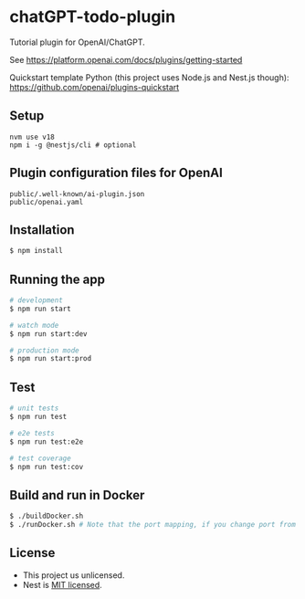 # chatGPT-todo-plugin
Tutorial plugin for OpenAI/ChatGPT.

See https://platform.openai.com/docs/plugins/getting-started

Quickstart template Python (this project uses Node.js and Nest.js though): https://github.com/openai/plugins-quickstart

## Setup

	nvm use v18
	npm i -g @nestjs/cli # optional

## Plugin configuration files for OpenAI

    public/.well-known/ai-plugin.json
	public/openai.yaml


## Installation

```bash
$ npm install
```

## Running the app

```bash
# development
$ npm run start

# watch mode
$ npm run start:dev

# production mode
$ npm run start:prod
```

## Test

```bash
# unit tests
$ npm run test

# e2e tests
$ npm run test:e2e

# test coverage
$ npm run test:cov
```

## Build and run in Docker

```bash
$ ./buildDocker.sh
$ ./runDocker.sh # Note that the port mapping, if you change port from 3333
```

## License

- This project us unlicensed. 
- Nest is [MIT licensed](LICENSE).

